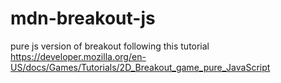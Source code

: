 # mdn-breakout-js
pure js version of breakout following this tutorial https://developer.mozilla.org/en-US/docs/Games/Tutorials/2D_Breakout_game_pure_JavaScript
